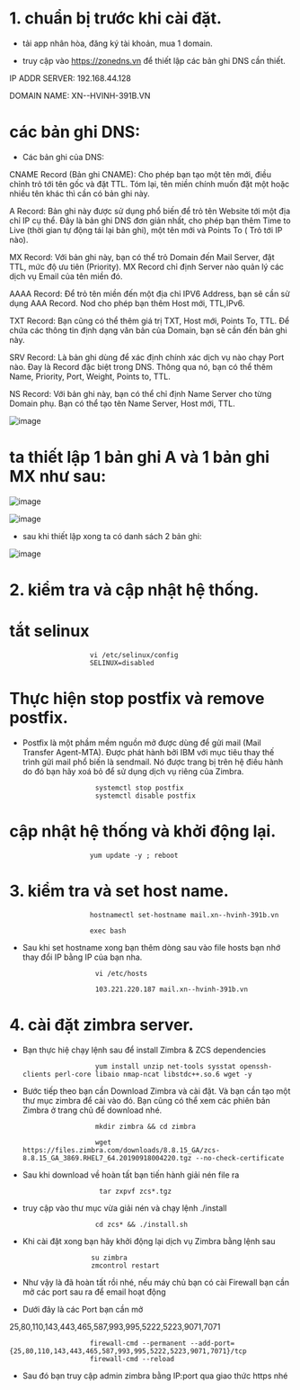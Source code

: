 # 1. chuẩn bị trước khi cài đặt.

- tải app nhân hòa, đăng ký tài khoản, mua 1 domain.

- truy cập vào https://zonedns.vn để thiết lập các bản ghi DNS cần thiết.

IP ADDR SERVER: 192.168.44.128

DOMAIN NAME: XN--HVINH-391B.VN

# các bản ghi DNS:

- Các bản ghi của DNS:

CNAME Record (Bản ghi CNAME): Cho phép bạn tạo một tên mới, điều chỉnh trỏ tới tên gốc và đặt TTL. Tóm lại, tên miền chính muốn đặt một hoặc nhiều tên khác thì cần có 
bản ghi này. 

A Record: Bản ghi này được sử dụng phổ biến để trỏ tên Website tới một địa chỉ IP cụ thể. Đây là bản ghi DNS đơn giản nhất, cho phép bạn thêm Time to Live (thời gian tự 
động tái lại bản ghi), một tên mới và Points To ( Trỏ tới IP nào).

MX Record: Với bản ghi này, bạn có thể trỏ Domain đến Mail Server, đặt TTL, mức độ ưu tiên (Priority). MX Record chỉ định Server nào quản lý các dịch vụ Email của tên 
miền đó.


AAAA Record: Để trỏ tên miền đến một địa chỉ IPV6 Address, bạn sẽ cần sử dụng AAA Record. Nod cho phép bạn thêm Host mới, TTL,IPv6.

TXT Record: Bạn cũng có thể thêm giá trị TXT, Host mới, Points To, TTL. Để chứa các thông tin định dạng văn bản của Domain, bạn sẽ cần đến bản ghi này.

SRV Record: Là bản ghi dùng để xác định chính xác dịch vụ nào chạy Port nào. Đay là Record đặc biệt trong DNS. Thông qua nó, bạn có thể thêm Name, Priority, Port, 
Weight, Points to, TTL.

NS Record: Với bản ghi này, bạn có thể chỉ định Name Server cho từng Domain phụ. Bạn có thể tạo tên Name Server, Host mới, TTL.

![image](https://user-images.githubusercontent.com/95491130/183379757-094dc7d8-464e-4515-9b41-999fc997b109.png)

# ta thiết lập 1 bản ghi A và 1 bản ghi MX như sau:

![image](https://user-images.githubusercontent.com/95491130/183371271-9b343df4-ed7e-436f-ad11-278aff7bea7f.png)

![image](https://user-images.githubusercontent.com/95491130/183371335-916c1daa-61ee-4126-aaea-f47e72f986a6.png)

- sau khi thiết lập xong ta có danh sách 2 bản ghi:

![image](https://user-images.githubusercontent.com/95491130/183371426-e1138da4-3c71-41e9-a8a9-6c1722325a86.png)

# 2. kiểm tra và cập nhật hệ thống.

# tắt selinux

                        vi /etc/selinux/config
                        SELINUX=disabled

# Thực hiện stop postfix và remove postfix.

- Postfix là một phầm mềm nguồn mở được dùng để gửi mail (Mail Transfer Agent-MTA). Được phát hành bởi IBM với mục tiêu thay thế trình gửi mail phổ biến là sendmail. Nó được trang bị trên hệ điều hành do đó bạn hãy xoá bỏ để sử dụng dịch vụ riêng của Zimbra.

                        systemctl stop postfix
                        systemctl disable postfix

# cập nhật hệ thống và khởi động lại.

                        yum update -y ; reboot

# 3. kiểm tra và set host name.

                        hostnamectl set-hostname mail.xn--hvinh-391b.vn

                        exec bash

- Sau khi set hostname xong bạn thêm dòng sau vào file hosts bạn nhớ thay đổi IP bằng IP của bạn nha.

                        vi /etc/hosts

                        103.221.220.187 mail.xn--hvinh-391b.vn


# 4. cài đặt zimbra server.

- Bạn thực hiệ chạy lệnh sau để install Zimbra & ZCS dependencies

                        yum install unzip net-tools sysstat openssh-clients perl-core libaio nmap-ncat libstdc++.so.6 wget -y

- Bước tiếp theo bạn cần Download Zimbra và cài đặt. Và bạn cần tạo một thư mục zimbra để cài vào đó. Bạn cũng có thể xem các phiên bản Zimbra ở trang chủ để download nhé.

                        mkdir zimbra && cd zimbra

                        wget https://files.zimbra.com/downloads/8.8.15_GA/zcs-8.8.15_GA_3869.RHEL7_64.20190918004220.tgz --no-check-certificate

- Sau khi download về hoàn tất bạn tiến hành giải nén file ra

                         tar zxpvf zcs*.tgz
 
 - truy cập vào thư mục vừa giải nén và chạy lệnh ./install
 
                         cd zcs* && ./install.sh
 
 - Khi cài đặt xong bạn hãy khởi động lại dịch vụ Zimbra bằng lệnh sau

                        su zimbra
                        zmcontrol restart

- Như vậy là đã hoàn tất rồi nhé, nếu máy chủ bạn có cài Firewall bạn cần mở các port sau ra để email hoạt động

- Dưới đây là các Port bạn cần mở

25,80,110,143,443,465,587,993,995,5222,5223,9071,7071

                        firewall-cmd --permanent --add-port={25,80,110,143,443,465,587,993,995,5222,5223,9071,7071}/tcp
                        firewall-cmd --reload

- Sau đó bạn truy cập admin zimbra bằng IP:port qua giao thức https nhé


 

